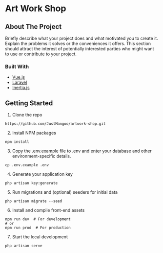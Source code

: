 # Art Work Shop

## About The Project

Briefly describe what your project does and what motivated you to create it. Explain the problems it solves or the conveniences it offers. This section should attract the interest of potentially interested parties who might want to use or contribute to your project.

### Built With

- [Vue.js](https://vuejs.org/)
- [Laravel](https://laravel.com/)
- [Inertia.js](https://inertiajs.com/)

## Getting Started
1. Clone the repo
```
https://github.com/JustMangoo/artwork-shop.git
```

2. Install NPM packages
```
npm install
```

3. Copy the .env.example file to .env and enter your database and other environment-specific details.
```
cp .env.example .env
```

4. Generate your application key
```
php artisan key:generate
```

5. Run migrations and (optional) seeders for initial data
```
php artisan migrate --seed
```

6. Install and compile front-end assets
```
npm run dev  # For development
# or
npm run prod  # For production
```

7. Start the local development
```
php artisan serve
```
